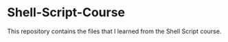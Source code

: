 # Shell-Script-Course
This repository contains the files that I learned from the Shell Script course.
